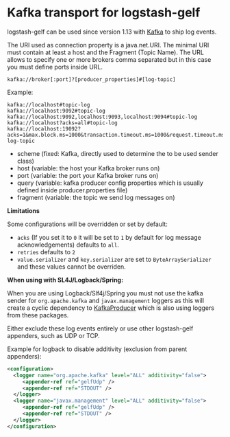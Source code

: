 # Kafka transport for logstash-gelf 

logstash-gelf can be used since version 1.13 with [Kafka](https://kafka.apache.org/) to ship log events. 

The URI used as connection property is a java.net.URI. The minimal URI must contain at least a host and the Fragment (Topic Name). 
The URL allows to specify one or more brokers comma separated but in this case you must define ports inside URL.

    kafka://broker[:port]?[producer_properties]#[log-topic]

Example:

    kafka://localhost#topic-log
    kafka://localhost:9092#topic-log
    kafka://localhost:9092,localhost:9093,localhost:9094#topic-log
    kafka://localhost?acks=all#topic-log
    kafka://localhost:19092?acks=1&max.block.ms=1000&transaction.timeout.ms=1000&request.timeout.ms=1000#kafka-log-topic


   * scheme    (fixed: Kafka, directly used to determine the to be used sender class)
   * host      (variable: the host your Kafka broker runs on)
   * port      (variable: the port your Kafka broker runs on)
   * query     (variable: kafka producer config properties which is usually defined inside producer.properties file)
   * fragment  (variable: the topic we send log messages on)

**Limitations**

Some configurations will be overridden or set by default:

* `acks` (If you set it to `0` it will be set to `1` by default for log message acknowledgements) defaults to `all`.
* `retries` defaults to `2`
* `value.serializer` and `key.serializer` are set to `ByteArraySerializer` and these values cannot be overriden.

**When using with SL4J/Logback/Spring:**

When you are using Logback/Slf4j/Spring you must not use the kafka sender for `org.apache.kafka` and `javax.management` loggers as this will create a cyclic dependency to [KafkaProducer](https://kafka.apache.org/20/javadoc/index.html?org/apache/kafka/clients/producer/KafkaProducer.html) which is also using loggers from these packages.
 
Either exclude these log events entirely or use other logstash-gelf appenders, such as UDP or TCP.

Example for logback to disable additivity (exclusion from parent appenders):

```xml
<configuration>
  <logger name="org.apache.kafka" level="ALL" additivity="false">
     <appender-ref ref="gelfUdp" />
     <appender-ref ref="STDOUT" />
  </logger>
  <logger name="javax.management" level="ALL" additivity="false">
     <appender-ref ref="gelfUdp" />
     <appender-ref ref="STDOUT" />
  </logger>
</configuration>    
```
